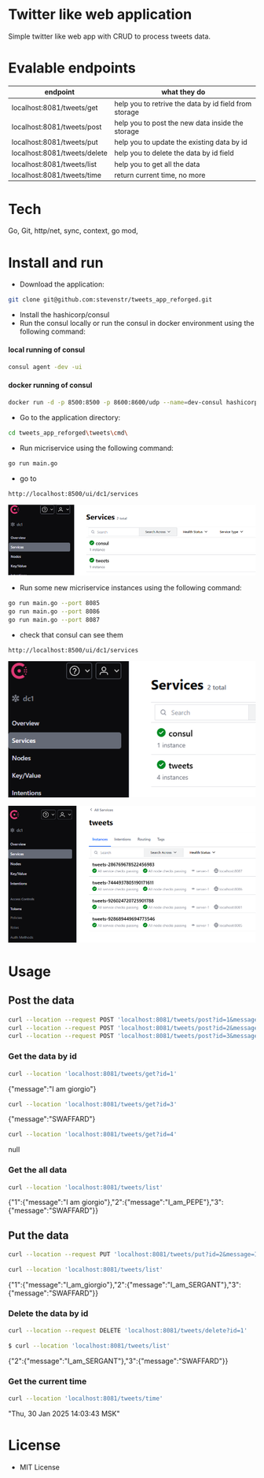 # Twitter like web application

Simple twitter like web app with CRUD to process tweets data.

# Evalable endpoints

| endpoint | what they do |
| ------ | ------ |
| localhost:8081/tweets/get | help you to retrive the data by id field from storage |
| localhost:8081/tweets/post | help you to post the new data inside the storage |
| localhost:8081/tweets/put | help you to update the existing data by id |
| localhost:8081/tweets/delete | help you to delete the data by id field |
| localhost:8081/tweets/list | help you to get all the data |
| localhost:8081/tweets/time | return current time, no more |


# Tech
Go, Git, http/net, sync, context, go mod, 

# Install and run

- Download the application: 
```sh
git clone git@github.com:stevenstr/tweets_app_reforged.git
```
- Install the hashicorp/consul
- Run the consul locally or run the consul in docker environment using the following command:
#### local running of consul
```sh 
consul agent -dev -ui
```
#### docker running of consul
```sh 
docker run -d -p 8500:8500 -p 8600:8600/udp --name=dev-consul hashicorp/consul agent -server -ui -node=server-1 -bootstrap-expect=1 -client=0.0.0.0
```

- Go to the application directory:
```sh
cd tweets_app_reforged\tweets\cmd\
```
- Run micriservice using the following command:
```sh
go run main.go
```

- go to
```sh
http://localhost:8500/ui/dc1/services
```

![alt text](img/image.png)

- Run some new micriservice instances using the following command:
```sh
go run main.go --port 8085
go run main.go --port 8086
go run main.go --port 8087
```

- check that consul can see them
```sh
http://localhost:8500/ui/dc1/services
```
![alt text](img/image1.png)

![alt text](img/image2.png)

# Usage
## Post the data
 ```sh
curl --location --request POST 'localhost:8081/tweets/post?id=1&message=I_am_giorgio'
curl --location --request POST 'localhost:8081/tweets/post?id=2&message=I_am_PEPE'
curl --location --request POST 'localhost:8081/tweets/post?id=3&message=SWAFFARD' 
```

### Get the data by id
```sh
curl --location 'localhost:8081/tweets/get?id=1'
```
{"message":"I am giorgio"}
```sh
curl --location 'localhost:8081/tweets/get?id=3'
```
{"message":"SWAFFARD"}

```sh
curl --location 'localhost:8081/tweets/get?id=4'
```
null

### Get the all data 
```sh
curl --location 'localhost:8081/tweets/list'
```
{"1":{"message":"I am giorgio"},"2":{"message":"I_am_PEPE"},"3":{"message":"SWAFFARD"}}


## Put the data
```sh
curl --location --request PUT 'localhost:8081/tweets/put?id=2&message=I_am_SERGANT' 
```
```sh 
curl --location 'localhost:8081/tweets/list'
```
{"1":{"message":"I_am_giorgio"},"2":{"message":"I_am_SERGANT"},"3":{"message":"SWAFFARD"}}


### Delete the data by id
```sh
curl --location --request DELETE 'localhost:8081/tweets/delete?id=1'
```
```sh
$ curl --location 'localhost:8081/tweets/list'
```
{"2":{"message":"I_am_SERGANT"},"3":{"message":"SWAFFARD"}}


### Get the current time
```sh
curl --location 'localhost:8081/tweets/time'
```
"Thu, 30 Jan 2025 14:03:43 MSK"

# License
- MIT License